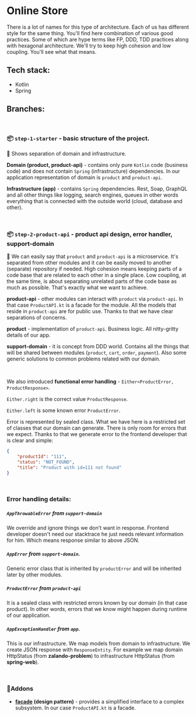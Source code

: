 # Online Store 

There is a lot of names for this type of architecture. Each of us has different style for the same thing. You'll find here  combination of various good practices. Some of which are hype terms like FP, DDD, TDD practices along with hexagonal architecture. We'll try to keep high cohesion and low coupling. You'll see what that means.

## Tech stack: 
- Kotlin
- Spring

## Branches:

<br>

### 📦 `step-1-starter` - basic structure of the project. 

📜 Shows separation of domain and infrastructure. 

**Domain (product, product-api)** - contains only pure `Kotlin` code (business code) and does not contain `Spring` (infrastructure) dependencies. In our application representation of domain is `product` and `product-api`.

**Infrastructure (app)** - contains `Spring` dependencies. Rest, Soap, GraphQL and all other things like logging, search engines, queues in other words everything that is connected with the outside world (cloud, database and other).

<br>

### 📦 `step-2-product-api` - product api design, error handler, support-domain

📜 We can easily say that `product` and `product-api` is a microservice. It's separated from other modules and it can be easily moved to another (separate) repository if needed. High cohesion means keeping parts of a code base that are related to each other in a single place. Low coupling, at the same time, is about separating unrelated parts of the code base as much as possible. That's exactly what we want to achieve.

**product-api** - other modules can interact with `product` via `product-api`. In that case `ProductAPI.kt` is a facade for the module. All the models that reside in `product-api` are for public use. Thanks to that we have clear separations of concerns.

**product** - implementation of `product-api`. Business logic. All nitty-gritty details of our app.

**support-domain** - it is concept from DDD world. Contains all the things that will be shared between modules (`product`, `cart`, `order`, `payment`). Also some generic solutions to common problems related with our domain. 

<br>

We also introduced **functional error handling** - `Either<ProductError, ProductResponse>`. 

`Either.right` is the correct value `ProductResponse`. 

`Either.left` is some known error `ProductError`.

Error is represented by sealed class. What we have here is a restricted set of classes that our domain can generate. There is only room for errors that we expect. Thanks to that we generate error to the frontend developer that is clear and simple: 

```json
{
    "productId": "111",
    "status": "NOT_FOUND",
    "title": "Product with id=111 not found"
}
```

<br>

### **Error handling details:**

##### `AppThrowableError` from `support-domain`

We override and ignore things we don't want in response. Frontend developer doesn't need our stacktrace he just needs relevant information for him. Which means response similar to above JSON. 

##### `AppError` from `support-domain`.

Generic error class that is inherited by `productError` and will be inherited later by other modules.

##### `ProductError` from `product-api`

It is a sealed class with restricted errors known by our domain (in that case product). In other words, errors that we know might happen during runtime of our application.   

##### `AppExceptionHandler` from `app`.

This is our infrastructure. We map models from domain to infrastructure. We create JSON response with `ResponseEntity`. For example we map domain HttpStatus (from **zalando-problem**) to infrastructure HttpStatus (from **spring-web**).

<br>

### 🧱Addons
- **[facade](https://github.com/iluwatar/java-design-patterns/tree/master/facade) (design pattern)** - provides a simplified interface to a complex subsystem. In our case `ProductAPI.kt` is a facade.



